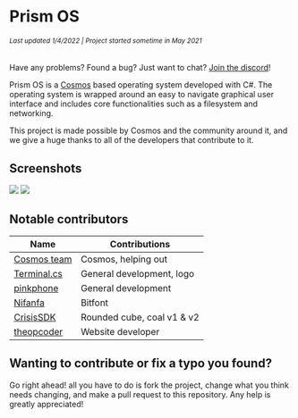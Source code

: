 # Prism OS
###### <small>Last updated 1/4/2022  |  Project started sometime in May 2021</small>
Have any problems? Found a bug? Just want to chat? [Join the discord](https://discord.gg/DdERgtGmF6)!

Prism OS is a [Cosmos](https://github.com/CosmosOS/Cosmos) based operating system developed with C#. The operating system is wrapped around an easy to navigate graphical user interface and includes core functionalities such as a filesystem and networking.

This project is made possible by Cosmos and the community around it, and we give a huge thanks to all of the developers that contribute to it.

## Screenshots
![](https://github.com/Project-Prism/Prism-OS/blob/main/PrismOS/Screenshots/Prism%20OS%20(21.9.28).png?raw=true)
![](https://github.com/Project-Prism/Prism-OS/blob/main/PrismOS/Screenshots/Prism%20OS%20(21.9.8).png?raw=true)

## Notable contributors
| Name                                              | Contributions                |
|---------------------------------------------------|------------------------------|
| [Cosmos team](https://github.com/CosmosOS/Cosmos) | Cosmos, helping out          |
| [Terminal.cs](https://github.com/terminal-cs)     | General development, logo    |
| [pinkphone](https://github.com/pinkphone1818)     | General development          |
| [Nifanfa](https://github.com/nifanfa)             | Bitfont                      |
| [CrisisSDK](https://github.com/CrisisSDK)         | Rounded cube, coal v1 & v2   |
| [theopcoder](https://github.com/theopcoder)       | Website developer            |

## Wanting to contribute or fix a typo you found?
Go right ahead! all you have to do is fork the project, change what you think needs changing, and make a pull request to this repository. Any help is greatly appreciated!